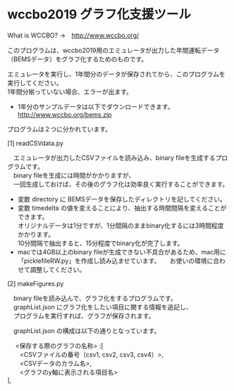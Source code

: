 # wccbo2019 グラフ化支援ツール

What is WCCBO?  →　http://www.wccbo.org/

このプログラムは、wccbo2019用のエミュレータが出力した年間運転データ（BEMSデータ）をグラフ化するためのものです。

エミュレータを実行し、1年間分のデータが保存されてから、このプログラムを実行してください。  
1年間分揃っていない場合、エラーが出ます。

* 1年分のサンプルデータは以下でダウンロードできます。  
  http://www.wccbo.org/bems.zip

プログラムは２つに分かれています。  

[1] readCSVdata.py  

　エミュレータが出力したCSVファイルを読み込み、binary fileを生成するプログラムです。  
　binary fileを生成には時間がかかりますが、  
　一回生成しておけば、その後のグラフ化は効率良く実行することができます。  

 * 変数 directory に BEMSデータを保存したディレクトリを記してください。  
 * 変数 timedelta の値を変えることにより、抽出する時間間隔を変えることができます。  
   オリジナルデータは1分ですが、1分間隔のままbinary化するには3時間程度かかります。  
   10分間隔で抽出すると、15分程度でbinary化が完了します。  
 * macでは4GB以上のbinary fileが生成できない不具合があるため、mac用に「picklefileRW.py」を作成し読み込ませています。
　  お使いの環境に合わせて調整してください。  
  
[2] makeFigures.py  

　binary fileを読み込んで、グラフ化をするプログラムです。  
　graphList.json にグラフ化をしたい項目に関する情報を追記し、  
　プログラムを実行すれば、グラフが保存されます。  
  
　graphList.json の構成は以下の通りとなっています。  
  
　 <保存する際のグラフの名称> :[  
    　　<CSVファイルの番号（csv1, csv2, csv3, csv4）>,  
    　　<CSVデータのカラム名>,  
    　　<グラフのy軸に表示される項目名>  
    ],  

